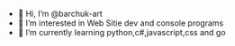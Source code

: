 - 👋 Hi, I’m @barchuk-art
- 👀 I’m interested in Web Sitie dev and console programs
- 🌱 I’m currently learning python,c#,javascript,css and go

<!---
barchuk-art/barchuk-art is a ✨ special ✨ repository because its `README.md` (this file) appears on your GitHub profile.
You can click the Preview link to take a look at your changes.
--->
